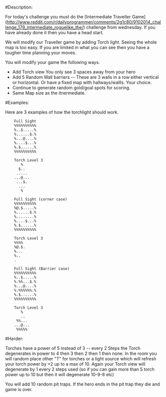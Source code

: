#Description:

For today's challenge you must do the [Intermediate Traveller Game] (http://www.reddit.com/r/dailyprogrammer/comments/2g1c80/9102014_challenge_179_intermediate_roguelike_the/) challenge from wednesday. If you have already done it then you have a head start.

We will modify our Traveller game by adding Torch light. Seeing the whole map is too easy. If you are limited in what you can see then you have a tougher time planning your moves.

You will modify your game the following ways.


* Add Torch view You only see 3 spaces away from your hero
* Add 5 Random Wall barriers -- These are 3 walls in a row either vertical or horizontal. Or have a fixed map with hallways/wallls. Your choice.
* Continue to generate random gold/goal spots for scoring.
* Same Map size as the itnermediate.

#Examples:

Here are 3 examples of how the torchlight should work. 




        Full Sight
		%%%%%%%%%%
		%..$.....%
		%......$.%
		%...@....%
		%....$...%
		%.$......%
		%%%%%%%%%%

		Torch Level 3
		   %
		  $..
		 .....
		...@...
		 ...$.
		  ...
		   %	 

		Full Sight (corner case)
		%%%%%%%%%%
		%@.$.....%
		%......$.%
		%........%
		%....$...%
		%.$......%
		%%%%%%%%%%

		Torch Level 3
		%%%%
		%@.$.
		%...
		%..
		.

		Full Sight (Barrier case)
		%%%%%%%%%%
		%..$.....%
		%.%%...$.%
		%...@....%
		%.%%%%%%.%
		%.$......%
		%%%%%%%%%%

		Torch Level 3
		   %
		   ..
		 %%...
		...@...
		 %%%%%
 
#Harder:

Torches have a power of 5 instead of 3 -- every 2 Steps the Torch degenerates in power to 4 then 3 then 2 then 1 then none. In the room you will random place other "T" for torches or a light source which will refresh your torch power by +2 up to a max of 10. Again your Torch view will degenerate by 1 every 2 steps used (so if you can gain more than 5 torch power up to 10 but then it will degenerate 10-9-8 etc)

You will add 10 random pit traps. If the hero ends in the pit trap they die and game is over. 

